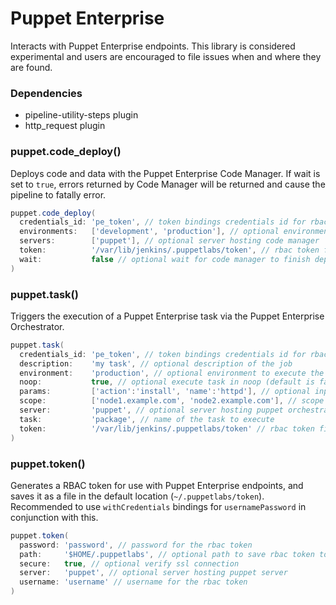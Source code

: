 # Puppet Enterprise

Interacts with Puppet Enterprise endpoints. This library is considered experimental and users are encouraged to file issues when and where they are found.

### Dependencies

- pipeline-utility-steps plugin
- http_request plugin

### puppet.code_deploy()
Deploys code and data with the Puppet Enterprise Code Manager. If wait is set to `true`, errors returned by Code Manager will be returned and cause the pipeline to fatally error.

```groovy
puppet.code_deploy(
  credentials_id: 'pe_token', // token bindings credentials id for rbac token; mutually exclusive with token
  environments:   ['development', 'production'], // optional environments to deploy (default is to deploy all environments)
  servers:        ['puppet'], // optional server hosting code manager
  token:          '/var/lib/jenkins/.puppetlabs/token', // rbac token file location for deploying with code manager; mutually exclusive with credential_id
  wait:           false // optional wait for code manager to finish deployment
)
```

### puppet.task()
Triggers the execution of a Puppet Enterprise task via the Puppet Enterprise Orchestrator.

```groovy
puppet.task(
  credentials_id: 'pe_token', // token bindings credentials id for rbac token; mutually exclusive with token
  description:    'my task', // optional description of the job
  environment:    'production', // optional environment to execute the task on (default is production)
  noop:           true, // optional execute task in noop (default is false)
  params:         ['action':'install', 'name':'httpd'], // optional input parameters (default is empty)
  scope:          ['node1.example.com', 'node2.example.com'], // scope for deployment (if string, will be passed as `node_group` or `application`; if array of strings, will be passed as `nodes` or `query`; internal logic attempts to correctly determine which)
  server:         'puppet', // optional server hosting puppet orchestrator
  task:           'package', // name of the task to execute
  token:          '/var/lib/jenkins/.puppetlabs/token' // rbac token file location for deploying with code manager; mutually exclusive with credential_id
)
```

### puppet.token()
Generates a RBAC token for use with Puppet Enterprise endpoints, and saves it as a file in the default location (`~/.puppetlabs/token`). Recommended to use `withCredentials` bindings for `usernamePassword` in conjunction with this.

```groovy
puppet.token(
  password: 'password', // password for the rbac token
  path:     '$HOME/.puppetlabs', // optional path to save rbac token to
  secure:   true, // optional verify ssl connection
  server:   'puppet', // optional server hosting puppet server
  username: 'username' // username for the rbac token
)
```

